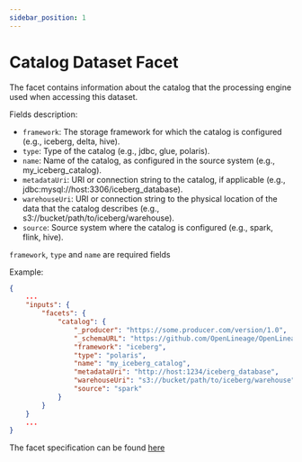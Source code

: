 ```yaml
---
sidebar_position: 1
---
```


# Catalog Dataset Facet

The facet contains information about the catalog that the processing engine
used when accessing this dataset.

Fields description:
- `framework`: The storage framework for which the catalog is configured (e.g., iceberg, delta, hive).
- `type`: Type of the catalog (e.g., jdbc, glue, polaris).
- `name`: Name of the catalog, as configured in the source system (e.g., my_iceberg_catalog).
- `metadataUri`: URI or connection string to the catalog, if applicable (e.g., jdbc:mysql://host:3306/iceberg_database).
- `warehouseUri`: URI or connection string to the physical location of the data that the catalog describes (e.g., s3://bucket/path/to/iceberg/warehouse).
- `source`: Source system where the catalog is configured (e.g., spark, flink, hive).

`framework`, `type` and `name` are required fields

Example:

```json
{
    ...
    "inputs": {
        "facets": {
            "catalog": {
                "_producer": "https://some.producer.com/version/1.0",
                "_schemaURL": "https://github.com/OpenLineage/OpenLineage/blob/main/spec/facets/CatalogDatasetFacet.json",
                "framework": "iceberg",
                "type": "polaris",
                "name": "my_iceberg_catalog",
                "metadataUri": "http://host:1234/iceberg_database",
                "warehouseUri": "s3://bucket/path/to/iceberg/warehouse",
                "source": "spark"
            }
        }
    }
    ...
}
```


The facet specification can be found [here](https://openlineage.io/spec/facets/1-0-0/CatalogDatasetFacet.json)
